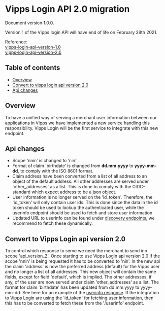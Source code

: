 # Vipps Login API 2.0 migration

Document version 1.0.0.

Version 1 of the Vipps login API will have end of life on February 28th 2021.

Reference:\
[vipps-login-api-version-1.0](versions/1.0/vipps-login-api.md)\
[vipps-login-api-version-2.0](vipps-login-api.md)

## Table of contents
* [Overview](#overview)
* [Convert to vipps login api version 2.0](#convert-to-vipps-login-api-version-20)
* [Api changes](#api-changes)

## Overview
To have a unified way of serving a merchant user information between our applications in Vipps we have implemented a new service handling this responsibility.
Vipps Login will be the first service to integrate with this new endpoint.

## Api changes
* Scope 'nnin' is changed to 'nin'
* Format of claim 'birthdate' is changed from **dd.mm.yyyy** to **yyyy-mm-dd**, to comply with the ISO 8601 format.
* Claim address have been converted from a list of all address to an object of the default address. All other addresses are served under 'other_addresses' as a list. 
This is done to comply with the OIDC-standard which expect address to be a json object.
* User information is no longer served on the 'id_token'. Therefore, the 'id_token' will only contain user ids. 
This is done since the data in the id token should be used to lookup the authenticated user, while the userinfo endpoint should be used to fetch and store user information.   
* Updated URL to userinfo can be found under [discovery endpoints](vipps-login-api.md#openid-connect-discovery-endpoint), we recommend to fetch these dynamically.

## Convert to Vipps Login api version 2.0
To control which response to serve we need the merchant to send inn scope 'api_version_2'.
Once starting to use Vipps Login api version 2.0 if the scope 'nnin' is being requested it has to be converted to 'nin'.
In the new api the claim 'address' is now the preferred address (default) for the Vipps user and no longer a list of all addresses.
This new object will contain the same fields, except for field 'default', which is implied.
The other addresses, if any, of the user are now served under claim 'other_addresses' as a list.
The format for claim 'birthdate' has been updated from dd.mm.yyyy to yyyy-mm-dd.
See here for an example of the [userinfo response](https://vippsas.github.io/vipps-login-api/#/public/userinfo).
If the integration to Vipps Login are using the 'id_token' for fetching user information, then this has to be converted to fetch these from the '/userinfo' endpoint.


